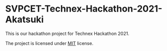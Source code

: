# SVPCET-Technex-Hackathon-2021-Akatsuki

This is our hackathon project for Technex Hackathon 2021.

The project is licensed under [MIT](https://github.com/Joe-Sin7h/SVPCET-Technex-Hackathon-2021-Akatsuki/blob/main/LICENSE.txt) license.
